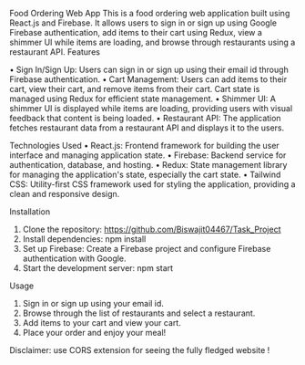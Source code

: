 Food Ordering Web App
This is a food ordering web application built using React.js and Firebase. It allows users to sign in or sign up using Google Firebase authentication, add items to their cart using Redux, view a shimmer UI while items are loading, and browse through restaurants using a restaurant API.
Features


•	Sign In/Sign Up: Users can sign in or sign up using their email id through Firebase authentication.
•	Cart Management: Users can add items to their cart, view their cart, and remove items from their cart. Cart state is managed using Redux for efficient state management.
•	Shimmer UI: A shimmer UI is displayed while items are loading, providing users with visual feedback that content is being loaded.
•	Restaurant API: The application fetches restaurant data from a restaurant API and displays it to the users.


Technologies Used
•	React.js: Frontend framework for building the user interface and managing application state.
•	Firebase: Backend service for authentication, database, and hosting.
•	Redux: State management library for managing the application's state, especially the cart state.
•	Tailwind CSS: Utility-first CSS framework used for styling the application, providing a clean and responsive design.

Installation
1.	Clone the repository: https://github.com/Biswajit04467/Task_Project
2.	Install dependencies: npm install
3.	Set up Firebase: Create a Firebase project and configure Firebase authentication with Google.
4.	Start the development server: npm start

Usage
1.	Sign in or sign up using your email id.
2.	Browse through the list of restaurants and select a restaurant.
3.	Add items to your cart and view your cart.
4.	Place your order and enjoy your meal!


Disclaimer: use CORS extension for seeing the fully fledged website !

